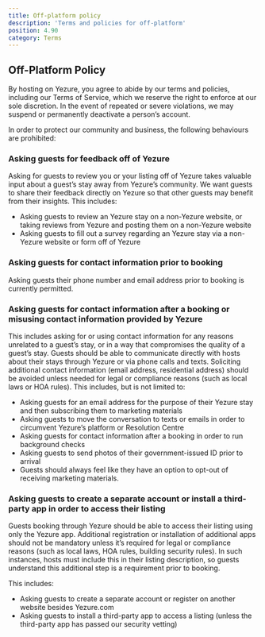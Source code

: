 ```yaml
---
title: Off-platform policy
description: 'Terms and policies for off-platform'
position: 4.90
category: Terms
---
```


## Off-Platform Policy
By hosting on Yezure, you agree to abide by our terms and policies, including our Terms of Service, which we reserve the right to enforce at our sole discretion. In the event of repeated or severe violations, we may suspend or permanently deactivate a person’s account.

In order to protect our community and business, the following behaviours are prohibited:

### Asking guests for feedback off of Yezure
Asking for guests to review you or your listing off of Yezure takes valuable input about a guest’s stay away from Yezure’s community. We want guests to share their feedback directly on Yezure so that other guests may benefit from their insights. This includes:

- Asking guests to review an Yezure stay on a non-Yezure website, or taking reviews from Yezure and posting them on a non-Yezure website
- Asking guests to fill out a survey regarding an Yezure stay via a non-Yezure website or form off of Yezure

### Asking guests for contact information prior to booking
Asking guests their phone number and email address prior to booking is currently permitted.
<!-- All guest communications prior to booking should be on Yezure. Asking guests for contact information prior to booking is prohibited. This includes: -->

<!-- Asking guests for their phone number or email address prior to booking
Asking guests to call or email in order to discuss a reservation prior to booking (e.g. offering a deeper discount for booking directly by phone).
Asking guests to go to a third-party website or fill out a form in order to make a booking (e.g. stating reservations with larger groups need to go through a separate website) -->
### Asking guests for contact information after a booking or misusing contact information provided by Yezure
This includes asking for or using contact information for any reasons unrelated to a guest’s stay, or in a way that compromises the quality of a guest’s stay. Guests should be able to communicate directly with hosts about their stays through Yezure or via phone calls and texts. Soliciting additional contact information (email address, residential address) should be avoided unless needed for legal or compliance reasons (such as local laws or HOA rules). This includes, but is not limited to:

- Asking guests for an email address for the purpose of their Yezure stay and then subscribing them to marketing materials
- Asking guests to move the conversation to texts or emails in order to circumvent Yezure’s platform or Resolution Centre
- Asking guests for contact information after a booking in order to run background checks
- Asking guests to send photos of their government-issued ID prior to arrival
- Guests should always feel like they have an option to opt-out of receiving marketing materials.

### Asking guests to create a separate account or install a third-party app in order to access their listing
Guests booking through Yezure should be able to access their listing using only the Yezure app. Additional registration or installation of additional apps should not be mandatory unless it’s required for legal or compliance reasons (such as local laws, HOA rules, building security rules). In such instances, hosts must include this in their listing description, so guests understand this additional step is a requirement prior to booking.

This includes:
- Asking guests to create a separate account or register on another website besides Yezure.com
- Asking guests to install a third-party app to access a listing (unless the third-party app has passed our security vetting)

